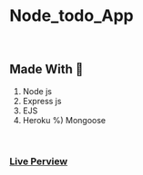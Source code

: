 <h1 text-align="center">Node_todo_App</h1>

<br />

## Made With 🔨
1) Node js
2) Express js
3) EJS 
4) Heroku
%) Mongoose
<br />

### [Live Perview](https://cryptic-spire-79696.herokuapp.com/) 
